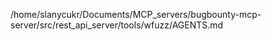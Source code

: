/home/slanycukr/Documents/MCP_servers/bugbounty-mcp-server/src/rest_api_server/tools/wfuzz/AGENTS.md